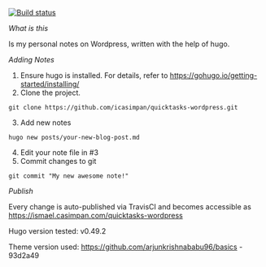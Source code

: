 [![Build status](https://travis-ci.com/icasimpan/quicktasks-wordpress.svg)](https://travis-ci.com/icasimpan/quicktasks-wordpress)

*What is this*

Is my personal notes on Wordpress, written with the help of hugo.

*Adding Notes*
1. Ensure hugo is installed. For details, refer to https://gohugo.io/getting-started/installing/
2. Clone the project.
```
git clone https://github.com/icasimpan/quicktasks-wordpress.git
```
3. Add new notes
```
hugo new posts/your-new-blog-post.md
```
4. Edit your note file in #3
5. Commit changes to git
```
git commit "My new awesome note!"
```


*Publish*

Every change is auto-published via TravisCI and becomes accessible as https://ismael.casimpan.com/quicktasks-wordpress


Hugo version tested: v0.49.2

Theme version used: https://github.com/arjunkrishnababu96/basics - 93d2a49
